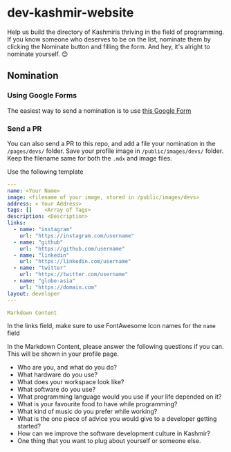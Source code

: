 # dev-kashmir-website

Help us build the directory of Kashmiris thriving in the field of programming. If you know someone who deserves to be on the list, nominate them by clicking the Nominate button and filling the form. And hey, it's alright to nominate yourself. 😊

## Nomination

### Using Google Forms

The easiest way to send a nomination is to use [this Google Form](https://forms.gle/a8eWcAMFWxyqDKG9A)

### Send a PR

You can also send a PR to this repo, and add a file your nomination in the `/pages/devs/` folder. Save your profile image in `/public/images/devs/` folder. Keep the filename same for both the `.mdx` and image files.

Use the following template

```yaml
---
name: <Your Name>
image: <filename of your image, stored in /public/images/devs>
address: < Your Address>
tags: []    <Array of Tags>
description: <Description>
links:
  - name: "instagram"
    url: "https://instagram.com/username"
  - name: "github"
    url: "https://github.com/username"
  - name: "linkedin"
    url: "https://linkedin.com/username"
  - name: "twitter"
    url: "https://twitter.com/username"
  - name: "globe-asia"
    url: "https://domain.com"
layout: developer
---

Markdown Content
```

In the links field, make sure to use FontAwesome Icon names for the `name` field

In the Markdown Content, please answer the following questions if you can. This will be shown in your profile page.

* Who are you, and what do you do?
* What hardware do you use?
* What does your workspace look like?
* What software do you use?
* What programming language would you use if your life depended on it?
* What is your favourite food to have while programming?
* What kind of music do you prefer while working?
* What is the one piece of advice you would give to a developer getting started?
* How can we improve the software development culture in Kashmir?
* One thing that you want to plug about yourself or someone else.
